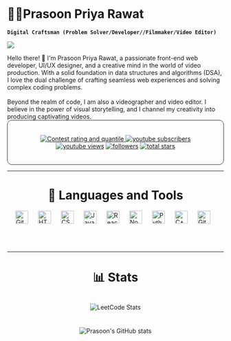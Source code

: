 

<link rel="stylesheet" type='text/css' href="https://cdn.jsdelivr.net/gh/devicons/devicon@latest/devicon.min.css" />
          

# 🏄‍♂Prasoon Priya Rawat


**`Digital Craftsman (Problem Solver/Developer//Filmmaker/Video Editor)`** 
<p> <img src="https://komarev.com/ghpvc/?username=PrasoonRawat"> </p>
Hello there! 👋 I'm Prasoon Priya Rawat, a passionate front-end web developer, UI/UX designer, and a creative mind in the world of video production. With a solid foundation in data structures and algorithms (DSA), I love the dual challenge of crafting seamless web experiences and solving complex coding problems.
<br>
<br>
Beyond the realm of code, I am also a videographer and video editor. I believe in the power of visual storytelling, and I channel my creativity into producing captivating videos. 
<!--You can catch a glimpse of my video projects on my-->

<br>

<div align ="center" style="border: 1px solid #2E303A; border-radius:10px; padding:20px; max-width: 100%;">
   <p>
      <a href = "https://leetcode.com/PrasoonRawat/"><img alt="Contest rating and quantile" title="have a look at my leetcodde journey" src="https://img.shields.io/badge/dynamic/json?style=for-the-badge&labelColor=black&color=%23ffa116&label=Solved&query=solvedOverTotal&url=https%3A%2F%2Fleetcode-badge.vercel.app%2Fapi%2Fusers%2FPrasoonRawat&logo=leetcode&logoColor=yellow">
      <a href="https://leetcode.com/PrasoonRawat/">
         <img alt="youtube subscribers" title="This i my ranking on Leetcode" src="https://img.shields.io/badge/dynamic/json?style=for-the-badge&labelColor=black&color=%23ffa116&label=Ranking&query=ranking&url=https%3A%2F%2Fleetcode-badge.vercel.app%2Fapi%2Fusers%2FPrasoonRawat&logo=leetcode&logoColor=yellow"/></a>
      <a href="https://leetcode.com/PrasoonRawat/">     
      <img alt="youtube views" title="This is my contest rating" src="https://img.shields.io/badge/dynamic/json?style=for-the-badge&labelColor=black&color=%23ffa116&label=Rating&query=ratingQuantile&url=https%3A%2F%2Fleetcode-badge.vercel.app%2Fapi%2Fusers%2FPrasoonRawat&logo=leetcode&logoColor=yellow"/></a>
      <a href="https://github.com/PrasoonRawat?tab=followers">
         <img alt="followers" title="Follow me on Github" src="https://custom-icon-badges.demolab.com/github/followers/PrasoonRawat?color=236ad3&labelColor=1155ba&style=for-the-badge&logo=person-add&label=Follow&logoColor=white"/></a>
      <a href="https://github.com/PrasoonRawat?tab=repositories&sort=stargazers">
         <img alt="total stars" title="Total stars on GitHub" src="https://custom-icon-badges.demolab.com/github/stars/PrasoonRawat?color=55960c&style=for-the-badge&labelColor=488206&logo=star"/></a>
   </p>
</div>
 
 
 
---
<h1 align="center">🧰 Languages and Tools</h1>
<div style="display:flex; align-items:center; justify-content: center; gap:10px;">
<img align="left" alt="Git" width="30px" style="padding-right:10px;" src="https://cdn.jsdelivr.net/gh/devicons/devicon/icons/git/git-original.svg" />
<img align="left" alt="HTML" width="30px" style="padding-right:10px;" src="https://cdn.jsdelivr.net/gh/devicons/devicon/icons/html5/html5-plain.svg" />
<img align="left" alt="CSS" width="30px" style="padding-right:10px;" src="https://cdn.jsdelivr.net/gh/devicons/devicon/icons/css3/css3-plain.svg" />
<img align="left" alt="JavaScript" width="30px" style="padding-right:10px;" src="https://cdn.jsdelivr.net/gh/devicons/devicon/icons/javascript/javascript-plain.svg" />
<img align="left" alt="React" width="30px" style="padding-right:10px;" src="https://cdn.jsdelivr.net/gh/devicons/devicon/icons/react/react-original.svg" />
<img align="left" alt="NodeJS" width="30px" style="padding-right:10px;" src="https://cdn.jsdelivr.net/gh/devicons/devicon/icons/nodejs/nodejs-original.svg" />
<img align="left" alt="Python" width="30px" style="padding-right:10px;" src="https://cdn.jsdelivr.net/gh/devicons/devicon/icons/python/python-plain.svg" />
<img align="left" alt="C++" width="30px" style="padding-right:10px;" src="https://cdn.jsdelivr.net/gh/devicons/devicon/icons/cplusplus/cplusplus-line.svg" />
<img align="left" alt="GitHub" width="30px" style="padding-right:10px;"src="https://cdn.jsdelivr.net/gh/devicons/devicon@latest/icons/github/github-original.svg"/>
</div>
<br>
<br>
<br>

---
<h1 align="center">📊 Stats</h1>
<div align = "center" style="display:flex; flex-direction:column; align-items: center; gap:10px;">

![LeetCode Stats](https://leetcard.jacoblin.cool/PrasoonRawat?theme=dark&font=Quando&ext=activity)
<!-- ![LeetCode Stats](https://leetcode.card.workers.dev/PrasoonRawat?theme=dark&font=&extension=activity) -->

![Prasoon's GitHub stats](https://github-readme-stats.vercel.app/api?username=PrasoonRawat&theme=dark&show_icons=true)

</div>
 <!--![GitHub Streak](https://streak-stats.demolab.com?user=PrasoonRawat&theme=gruvbox&border_radius=4.5) -->



<!-- <details>
 <summary><h3>👨‍💻 Prasoon's Coding Journey</h3></summary>
</details> -->